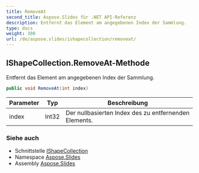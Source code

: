 ```yaml
---
title: RemoveAt
second_title: Aspose.Slides für .NET API-Referenz
description: Entfernt das Element am angegebenen Index der Sammlung.
type: docs
weight: 380
url: /de/aspose.slides/ishapecollection/removeat/
---
```


## IShapeCollection.RemoveAt-Methode

Entfernt das Element am angegebenen Index der Sammlung.

```csharp
public void RemoveAt(int index)
```

| Parameter | Typ | Beschreibung |
| --- | --- | --- |
| index | Int32 | Der nullbasierten Index des zu entfernenden Elements. |

### Siehe auch

* Schnittstelle [IShapeCollection](../../ishapecollection)
* Namespace [Aspose.Slides](../../ishapecollection)
* Assembly [Aspose.Slides](../../../)

<!-- DO NOT EDIT: generiert von xmldocmd für Aspose.Slides.dll -->
